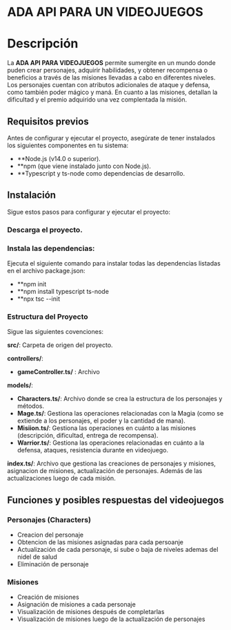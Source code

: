 
# ADA API PARA UN VIDEOJUEGOS

# Descripción

La **ADA API PARA VIDEOJUEGOS** permite sumergite en un mundo donde puden crear personajes, adquirir habilidades, y obtener recompensa o beneficios a través de las misiones llevadas a cabo en diferentes niveles. Los personajes cuentan con atributos adicionales de ataque y defensa, como también poder mágico y maná. En cuanto a las misiones, detallan la dificultad y el premio adquirido una vez complentada la misión.


## Requisitos previos
Antes de configurar y ejecutar el proyecto, asegúrate de tener instalados los siguientes componentes en tu sistema:

- **Node.js (v14.0 o superior).
- **npm (que viene instalado junto con Node.js).
- **Typescript y ts-node como dependencias de desarrollo.

## Instalación
Sigue estos pasos para configurar y ejecutar el proyecto:

### Descarga el proyecto.

### Instala las dependencias:
Ejecuta el siguiente comando para instalar todas las dependencias listadas en el archivo package.json:
- **npm init
- **npm install typescript ts-node 
- **npx tsc --init 


### Estructura del Proyecto
Sigue las siguientes covenciones:

**src/**: Carpeta de origen del proyecto.

**controllers/**: 

- **gameController.ts/** : Archivo 

**models/**: 

- **Characters.ts/**: Archivo donde se crea la estructura de los personajes y métodos.
- **Mage.ts/**: Gestiona las operaciones relacionadas con la Magia (como se extiende a los personajes, el poder y la cantidad de mana).
- **Misiion.ts/**: Gestiona las operaciones en cuánto a las misiones (descripción, dificultad, entrega de recompensa).
- **Warrior.ts/**: Gestiona las operaciones relacionadas en cuánto a la defensa, ataques, resistencia durante en videojuego.

**index.ts/**: Archivo que gestiona las creaciones de personajes y misiones, asignacion de misiones, actualización de personajes. Además de las actualizaciones luego de cada misión.


## Funciones y posibles respuestas del videojuegos

### Personajes (Characters)
- Creacion del personaje
- Obtencion de las misiones asignadas para cada persoanje
- Actualización de cada personaje, si sube o baja de niveles ademas del nidel de salud
- Eliminación de personaje


### Misiones 
- Creación de misiones
- Asignación de misiones a cada personaje
- Visualización de misiones después de completarlas
- Visualización de misiones luego de la actualización de personajes
